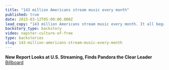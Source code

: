 ```yaml
---
title: "143 million Americans stream music every month"
published: true
date: 2015-03-12T05:09:00.000Z
lead_copy: "143 million Americans stream music every month. It all began with Napster, the grandaddy of the Culture of Free."
backstory_type: backstory
video: napster-culture-of-free
type: backstories
slug: 143-million-americans-stream-music-every-month
---
```


**New Report Looks at U.S. Streaming, Finds Pandora the Clear Leader**
[Billboard](http://www.billboard.com/articles/business/6494341/infinite-dial-us-music-streaming-report)

